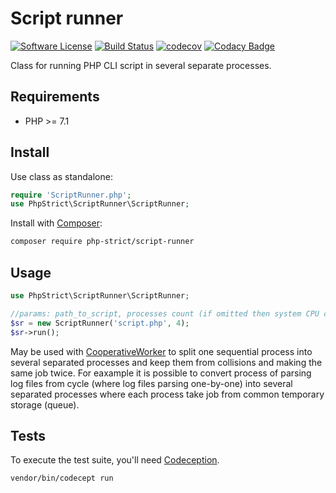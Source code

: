 # Script runner

[![Software License][ico-license]](LICENSE.txt)
[![Build Status][ico-travis]][link-travis]
[![codecov][ico-codecov]][link-codecov]
[![Codacy Badge][ico-codacy]][link-codacy]

Class for running PHP CLI script in several separate processes.

## Requirements

*   PHP >= 7.1

## Install

Use class as standalone:

```php
require 'ScriptRunner.php';
use PhpStrict\ScriptRunner\ScriptRunner;
```

Install with [Composer](http://getcomposer.org):
    
```bash
composer require php-strict/script-runner
```

## Usage

```php
use PhpStrict\ScriptRunner\ScriptRunner;

//params: path_to_script, processes count (if omitted then system CPU cores count will be used)
$sr = new ScriptRunner('script.php', 4);
$sr->run();
```

May be used with [CooperativeWorker](https://github.com/php-strict/cooperative-worker)
to split one sequential process into several separated processes and keep them from collisions 
and making the same job twice.
For eaxample it is possible to convert process of parsing log files from cycle (where log files parsing one-by-one)
into several separated processes where each process take job from common temporary storage (queue).

## Tests

To execute the test suite, you'll need [Codeception](https://codeception.com/).

```bash
vendor/bin/codecept run
```

[ico-license]: https://img.shields.io/badge/license-GPL-brightgreen.svg?style=flat-square
[ico-travis]: https://img.shields.io/travis/php-strict/script-runner/master.svg?style=flat-square
[link-travis]: https://travis-ci.org/php-strict/script-runner
[ico-codecov]: https://codecov.io/gh/php-strict/script-runner/branch/master/graph/badge.svg
[link-codecov]: https://codecov.io/gh/php-strict/script-runner
[ico-codacy]: https://app.codacy.com/project/badge/Grade/7c78e2d59fce46e78fb65160dc530bd3
[link-codacy]: https://www.codacy.com/gh/php-strict/script-runner?utm_source=github.com&amp;utm_medium=referral&amp;utm_content=php-strict/script-runner&amp;utm_campaign=Badge_Grade

